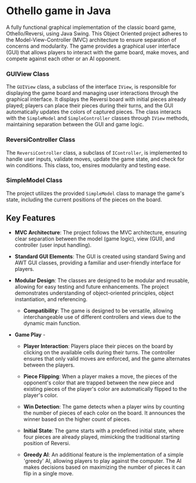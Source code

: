 # Othello game in Java
A fully functional graphical implementation of the classic board game, Othello/Reversi, using Java Swing. This Object Oriented project adheres to the Model-View-Controller (MVC) architecture to ensure separation of concerns and modularity. The game provides a graphical user interface (GUI) that allows players to interact with the game board, make moves, and compete against each other or an AI opponent.
### GUIView Class
The ```GUIView``` class, a subclass of the interface ```IView```, is responsible for displaying the game board and managing user interactions through the graphical interface. It displays the Reversi board with initial pieces already played; players can place their pieces during their turns, and the GUI automatically updates the colors of captured pieces. The class interacts with the ```SimpleModel``` and ```SimpleController``` classes through ```IView``` methods, maintaining separation between the GUI and game logic.
### ReversiController Class
The ```ReversiController``` class, a subclass of ```IController```, is implemented to handle user inputs, validate moves, update the game state, and check for win conditions. This class, too, ensires modularity and testing ease.
### SimpleModel Class
The project utilizes the provided `SimpleModel` class to manage the game's state, including the current positions of the pieces on the board.

## Key Features

- **MVC Architecture**: The project follows the MVC architecture, ensuring clear separation between the model (game logic), view (GUI), and controller (user input handling).

- **Standard GUI Elements**: The GUI is created using standard Swing and AWT GUI classes, providing a familiar and user-friendly interface for players.
 
- **Modular Design**: The classes are designed to be modular and reusable, allowing for easy testing and future enhancements. The project demonstrates understanding of object-oriented principles, object instantiation, and referencing.
  - **Compatibility**: The game is designed to be versatile, allowing interchangeable use of different controllers and views due to the dynamic main function.

- **Game Play** - 
  - **Player Interaction**: Players place their pieces on the board by clicking on the available cells during their turns. The controller ensures that only valid moves are enforced, and the game alternates between the players.

  - **Piece Flipping**: When a player makes a move, the pieces of the opponent's color that are trapped between the new piece and existing pieces of the player's color are automatically flipped to the player's color.

  - **Win Detection**: The game detects when a player wins by counting the number of pieces of each color on the board. It announces the winner based on the higher count of pieces.

  - **Initial State**: The game starts with a predefined initial state, where four pieces are already played, mimicking the traditional starting position of Reversi.

  - **Greedy AI**: An additional feature is the implementation of a simple 'greedy' AI, allowing players to play against the computer. The AI makes decisions based on maximizing the number of pieces it can flip in a single move.



